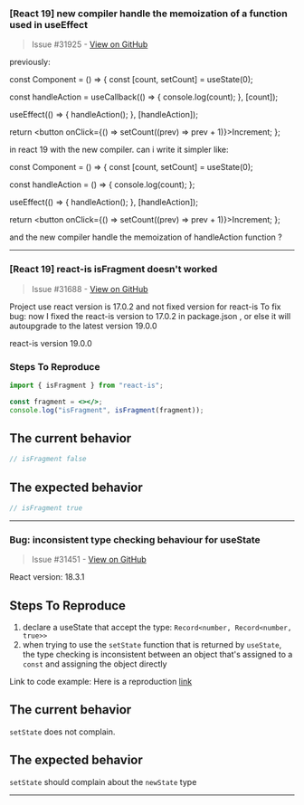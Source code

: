 ### [React 19] new compiler handle the memoization of a function used in useEffect

> Issue #31925 - [View on GitHub](https://github.com/facebook/react/issues/31925)

previously:

const Component = () => {
  const [count, setCount] = useState(0);

  const handleAction = useCallback(() => {
    console.log(count);
  }, [count]);

  useEffect(() => {
    handleAction();
  }, [handleAction]);

  return <button onClick={() => setCount((prev) => prev + 1)}>Increment</button>;
};

in react 19 with the new compiler. can i write it simpler like: 

const Component = () => {
  const [count, setCount] = useState(0);

  const handleAction = () => {
    console.log(count);
  };

  useEffect(() => {
    handleAction();
  }, [handleAction]);

  return <button onClick={() => setCount((prev) => prev + 1)}>Increment</button>;
};

and the new compiler handle the memoization of handleAction function ?



---

### [React 19] react-is isFragment doesn't worked

> Issue #31688 - [View on GitHub](https://github.com/facebook/react/issues/31688)

Project use react version is 17.0.2 and not fixed version for react-is
To fix bug: now I fixed the react-is version to 17.0.2 in package.json , or else it will autoupgrade to  the latest version 19.0.0

react-is version 19.0.0

### Steps To Reproduce

```jsx
import { isFragment } from "react-is";  

const fragment = <></>;
console.log("isFragment", isFragment(fragment));
```

## The current behavior

```jsx
// isFragment false
```

## The expected behavior

```jsx
// isFragment true
```



---

### Bug: inconsistent type checking behaviour for useState

> Issue #31451 - [View on GitHub](https://github.com/facebook/react/issues/31451)

<!--
  Please provide a clear and concise description of what the bug is. Include
  screenshots if needed. Please test using the latest version of the relevant
  React packages to make sure your issue has not already been fixed.
-->

React version: 18.3.1

## Steps To Reproduce

1. declare a useState that accept the type: `Record<number, Record<number, true>>` 
2. when trying to use the `setState` function that is returned by `useState`, the type checking is inconsistent between an object that's assigned to a `const` and assigning the object directly 


<!--
  Your bug will get fixed much faster if we can run your code and it doesn't
  have dependencies other than React. Issues without reproduction steps or
  code examples may be immediately closed as not actionable.
-->

Link to code example:
Here is a reproduction [link](https://codesandbox.io/p/sandbox/fv2njd)

<!--
  Please provide a CodeSandbox (https://codesandbox.io/s/new), a link to a
  repository on GitHub, or provide a minimal code example that reproduces the
  problem. You may provide a screenshot of the application if you think it is
  relevant to your bug report. Here are some tips for providing a minimal
  example: https://stackoverflow.com/help/mcve.
-->

## The current behavior

`setState` does not complain. 

## The expected behavior

`setState` should complain about the `newState` type


---


